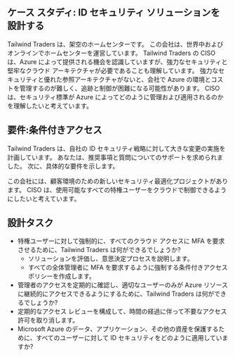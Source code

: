 ## <a name="case-study-design-an-identity-security-solution"></a>ケース スタディ: ID セキュリティ ソリューションを設計する

Tailwind Traders は、架空のホームセンターです。 この会社は、世界中およびオンラインでホームセンターを運営しています。 Tailwind Traders の CISO は、Azure によって提供される機会を認識していますが、強力なセキュリティと堅牢なクラウド アーキテクチャが必要であることも理解しています。 強力なセキュリティと優れた参照アーキテクチャがないと、会社で Azure の環境とコストを管理するのが難しく、追跡と制御が困難になる可能性があります。 CISO は、セキュリティ標準が Azure によってどのように管理および適用されるのかを理解したいと考えています。

## <a name="requirements-conditional-access"></a>要件:条件付きアクセス

Tailwind Traders は、自社の ID セキュリティ戦略に対して大きな変更の実施を計画しています。 あなたは、推奨事項と質問についてのサポートを求められました。 次に、具体的な要件を示します。

この会社には、顧客環境のための新しいセキュリティ最適化プロジェクトがあります。 CISO は、使用可能なすべての特権ユーザーをクラウドで制御できるようにしたいと考えています。

## <a name="design-tasks"></a>設計タスク

* 特権ユーザーに対して強制的に、すべてのクラウド アクセスに MFA を要求させるために、Tailwind Traders は何ができるでしょうか?
    * ソリューションを評価し、意思決定プロセスを説明します。
    * すべての全体管理者に MFA を要求するように強制する条件付きアクセス ポリシーを作成します。
* 管理者のアクセスを定期的に確認し、適切なユーザーのみが Azure リソースに継続的にアクセスできるようにするために、Tailwind Traders は何ができるでしょうか?
* 定期的なアクセス レビューを構成して、時間の経過に伴って不要なアクセス許可を取り消します。
* Microsoft Azure のデータ、アプリケーション、その他の資産を保護するために、すべてのユーザーに対して ID セキュリティをどのように適用していますか?